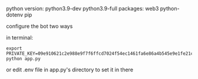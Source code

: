 python version: 
 python3.9-dev
 python3.9-full
packages:
 web3
 python-dotenv
 pip


configure the bot two ways

in terminal:
```
export PRIVATE_KEY=09e910621c2e988e9f7f6ffcd7024f54ec1461fa6e86a4b545e9e1fe21c28866
python app.py
```

or edit .env file in app.py's directory to set it in there
